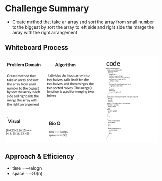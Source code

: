# Challenge Summary

- Create method that take an array and sort the array from small number to the biggest by sort the array to left side and right side the marge the array with the right arrangement


## Whiteboard Process

![any](./Untitled-copy-16.jpg)

## Approach & Efficiency

* time ===>nlogn
* space ===>0(n)


